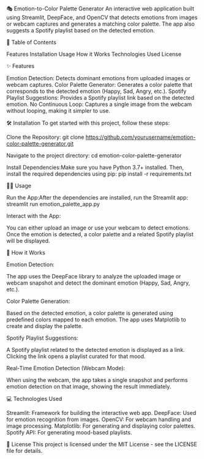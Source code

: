 🎭 Emotion-to-Color Palette Generator
An interactive web application built using Streamlit, DeepFace, and OpenCV that detects emotions from images or webcam captures and generates a matching color palette. The app also suggests a Spotify playlist based on the detected emotion.

📖 Table of Contents

Features
Installation
Usage
How it Works
Technologies Used
License


✨ Features

Emotion Detection: Detects dominant emotions from uploaded images or webcam captures.
Color Palette Generator: Generates a color palette that corresponds to the detected emotion (Happy, Sad, Angry, etc.).
Spotify Playlist Suggestions: Provides a Spotify playlist link based on the detected emotion.
No Continuous Loop: Captures a single image from the webcam without looping, making it simpler to use.


🛠️ Installation
To get started with this project, follow these steps:

Clone the Repository:
git clone https://github.com/yourusername/emotion-color-palette-generator.git


Navigate to the project directory:
cd emotion-color-palette-generator


Install Dependencies:Make sure you have Python 3.7+ installed. Then, install the required dependencies using pip:
pip install -r requirements.txt




🏃‍♂️ Usage

Run the App:After the dependencies are installed, run the Streamlit app:
streamlit run emotion_palette_app.py


Interact with the App:

You can either upload an image or use your webcam to detect emotions.
Once the emotion is detected, a color palette and a related Spotify playlist will be displayed.




🔧 How it Works

Emotion Detection:

The app uses the DeepFace library to analyze the uploaded image or webcam snapshot and detect the dominant emotion (Happy, Sad, Angry, etc.).


Color Palette Generation:

Based on the detected emotion, a color palette is generated using predefined colors mapped to each emotion. The app uses Matplotlib to create and display the palette.


Spotify Playlist Suggestions:

A Spotify playlist related to the detected emotion is displayed as a link. Clicking the link opens a playlist curated for that mood.


Real-Time Emotion Detection (Webcam Mode):

When using the webcam, the app takes a single snapshot and performs emotion detection on that image, showing the result immediately.




💻 Technologies Used

Streamlit: Framework for building the interactive web app.
DeepFace: Used for emotion recognition from images.
OpenCV: For webcam handling and image processing.
Matplotlib: For generating and displaying color palettes.
Spotify API: For generating mood-based playlists.


📜 License
This project is licensed under the MIT License - see the LICENSE file for details.
